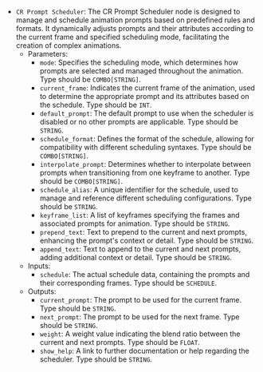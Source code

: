- `CR Prompt Scheduler`: The CR Prompt Scheduler node is designed to manage and schedule animation prompts based on predefined rules and formats. It dynamically adjusts prompts and their attributes according to the current frame and specified scheduling mode, facilitating the creation of complex animations.
    - Parameters:
        - `mode`: Specifies the scheduling mode, which determines how prompts are selected and managed throughout the animation. Type should be `COMBO[STRING]`.
        - `current_frame`: Indicates the current frame of the animation, used to determine the appropriate prompt and its attributes based on the schedule. Type should be `INT`.
        - `default_prompt`: The default prompt to use when the scheduler is disabled or no other prompts are applicable. Type should be `STRING`.
        - `schedule_format`: Defines the format of the schedule, allowing for compatibility with different scheduling syntaxes. Type should be `COMBO[STRING]`.
        - `interpolate_prompt`: Determines whether to interpolate between prompts when transitioning from one keyframe to another. Type should be `COMBO[STRING]`.
        - `schedule_alias`: A unique identifier for the schedule, used to manage and reference different scheduling configurations. Type should be `STRING`.
        - `keyframe_list`: A list of keyframes specifying the frames and associated prompts for animation. Type should be `STRING`.
        - `prepend_text`: Text to prepend to the current and next prompts, enhancing the prompt's context or detail. Type should be `STRING`.
        - `append_text`: Text to append to the current and next prompts, adding additional context or detail. Type should be `STRING`.
    - Inputs:
        - `schedule`: The actual schedule data, containing the prompts and their corresponding frames. Type should be `SCHEDULE`.
    - Outputs:
        - `current_prompt`: The prompt to be used for the current frame. Type should be `STRING`.
        - `next_prompt`: The prompt to be used for the next frame. Type should be `STRING`.
        - `weight`: A weight value indicating the blend ratio between the current and next prompts. Type should be `FLOAT`.
        - `show_help`: A link to further documentation or help regarding the scheduler. Type should be `STRING`.
